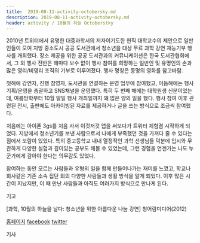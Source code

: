 ```yaml
---
title:  2019-08-11-activity-octobersky.md
description: 2019-08-11-activity-octobersky.md
header: activity / 10월의 하늘 Octoberstky
---
```


2010년 트위터에서 유명한 대중과학서의 저자이기도한 현직 대학교수의 제안으로 일반인들이 모여 지방 중소도시 공공 도서관에서 청소년을 대상 무료 과학 강연 재능기부 행사를 개최했다. 장소 제공을 위한 공공 도서관과의 커뮤니케이션은 한국 도서관협회에서, 그 외 행사 전반은 해마다 보수 없이 행사 참여를 희망하는 일반인 및 유명인의 손과 많은 영리/비영리 조직의 기부로 이루어졌다. 행사 명칭은 동명의 영화를 참고바람.


첫해에 강연자, 진행 참영자, 도서관을 연결하는 운영 업무에 참여했고, 이듬해에는 행사 기획/운영을 총괄하고 SNS채널을 운영했다. 
특히 두 번째 해에는 대학원생 신분이었는데, 여름방학부터 10월 말일 행사 개최일까지 꽤 많은 양의 일을 했다. 행사 참여 이후 관련된 전시, 출판에도 아카이빙된 자료를 제공하거나 글을 쓰는 방식으로 조금씩 참여했다. 


처음에는 아이폰 3gs를 처음 사서 이것저것 앱을 써보다가 트위터 체험겸 시작하게 되었다. 지방에서 청소년기를 보낸 사람으로서 나에게 부족했던 것을 가져다 줄 수 있다는 점에서 보람이 있었다. 특히 중고등학교 내내 열정적인 과학 선생님들 덕분에 입시와 무관하게 다양한 실험과 깊이있는 공부도 해볼 수 있었는데, 그런 경험을 언젠가는 나도 누군가에게 갚아야 한다는 의무감도 있었다.


참여하는 동안 모르는 사람들과 유형의 일을 함께 만들어나가는 재미를 느꼈고, 학교나 회사같은 기존 소속 집단 외의 다양한 사람들과 생활 방식을 알게 되었다. 이후 많은 시간이 지났지만, 이 때 만난 사람들과 아직도 여러가지 방식으로 만나게 된다. 



기고

[과학, 10월의 하늘을 날다: 청소년을 위한 아름다운 나눔 강연] 청어람미디어(2012)



[홈페이지]()
[facebook]()
[twitter]()



기사
